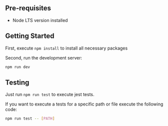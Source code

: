## Pre-requisites
 - Node LTS version installed

## Getting Started

First, execute `npm install` to install all necessary packages

Second, run the development server:

```bash
npm run dev
```

## Testing

Just run `npm run test` to execute jest tests.

If you want to execute a tests for a specific path or file execute the following code:

```bash
npm run test -- [PATH]
```